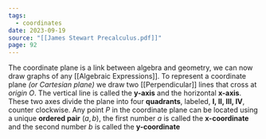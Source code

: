 ```yaml
---
tags:
  - coordinates
date: 2023-09-19
source: "[[James Stewart Precalculus.pdf]]"
page: 92
---
```

The coordinate plane is a link between algebra and geometry, we can now draw graphs of any [[Algebraic Expressions]]. To represent a coordinate plane *(or Cartesian plane)* we draw two [[Perpendicular]] lines that cross at *origin $O$*. The vertical line is called the **y-axis** and the horizontal **x-axis**. These two axes divide the plane into four **quadrants**, labeled, **I, II, III, IV**, counter clockwise.
Any point $P$ in the coordinate plane can be located using a unique **ordered pair** $(a, b)$, the first number $a$ is called the **x-coordinate** and the second number $b$ is called the **y-coordinate**